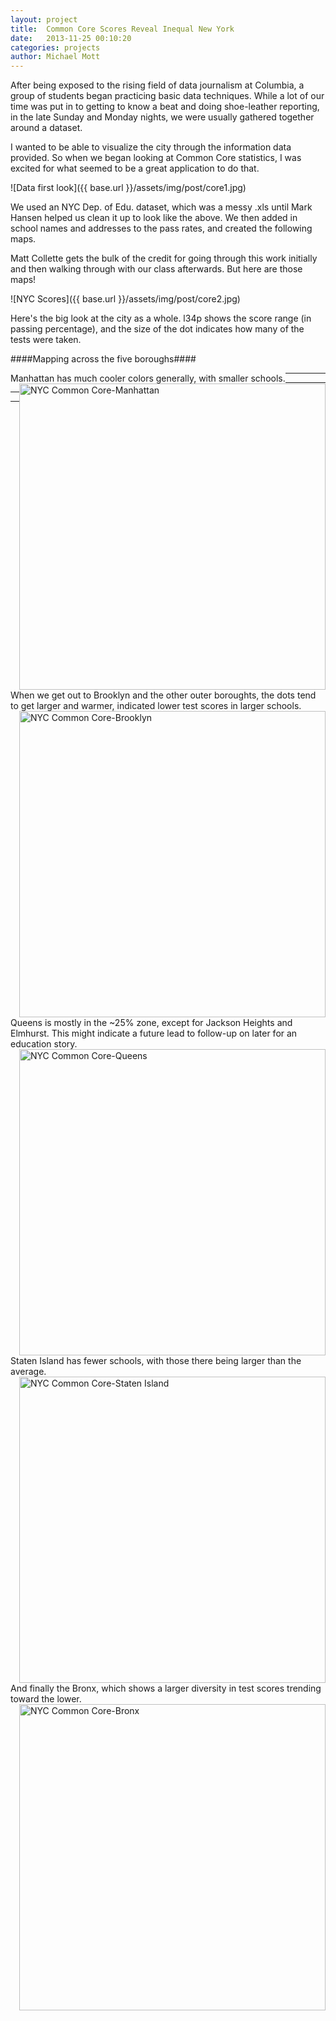 ```yaml
---
layout: project
title:  Common Core Scores Reveal Inequal New York
date:   2013-11-25 00:10:20
categories: projects
author: Michael Mott
---
```


After being exposed to the rising field of data journalism at Columbia, a group of students began practicing basic data techniques. While a lot of our time was put in to getting to know a beat and doing shoe-leather reporting, in the late Sunday and Monday nights, we were usually gathered together around a dataset.

I wanted to be able to visualize the city through the information data provided. So when we began looking at Common Core statistics, I was excited for what seemed to be a great application to do that.

![Data first look]({{ base.url }}/assets/img/post/core1.jpg)

We used an NYC Dep. of Edu. dataset, which was a messy .xls until Mark Hansen helped us clean it up to look like the above. We then added in school names and addresses to the pass rates, and created the following maps. 

Matt Collette gets the bulk of the credit for going through this work initially and then walking through with our class afterwards. But here are those maps!

![NYC Scores]({{ base.url }}/assets/img/post/core2.jpg)

Here's the big look at the city as a whole. l34p shows the score range (in passing percentage), and the size of the dot indicates how many of the tests were taken. 

####Mapping across the five boroughs####

<div class="row">
<span class="span12" style="float:left;vertical-align:middle;">Manhattan has much cooler colors generally, with smaller schools.</span><span><img src="{{ base.url }}/assets/img/post/core3.jpg" alt="NYC Common Core-Manhattan" style="float:right" height="490"></span>
</div>

<hr />
<div class="row">
<span class="span12" style="float:left;vertical-align:middle;">When we get out to Brooklyn and the other outer boroughts, the dots tend to get larger and warmer, indicated lower test scores in larger schools.</span><span><img src="{{ base.url }}/assets/img/post/core4.jpg" alt="NYC Common Core-Brooklyn" style="float:right" height="490"/></span>
</div>

<hr />
<div class="row">
<span class="span12" style="float:left;vertical-align:middle;">Queens is mostly in the ~25% zone, except for Jackson Heights and Elmhurst. This might indicate a future lead to follow-up on later for an education story.</span><span><img src="{{ base.url }}/assets/img/post/core5.jpg" alt="NYC Common Core-Queens" style="float:right" height="490"/></span>
</div>

<hr />
<div class="row">
<span class="span12" style="float:left;vertical-align:middle;">Staten Island has fewer schools, with those there being larger than the average.</span><span><img src="{{ base.url }}/assets/img/post/core6.jpg" alt="NYC Common Core-Staten Island" style="float:right" height="490"/></span>
</div>

<hr />
<div class="row">
<span class="span12" style="float:left;vertical-align:middle;">And finally the Bronx, which shows a larger diversity in test scores trending toward the lower.</span><span><img src="{{ base.url }}/assets/img/post/core7.jpg" alt="NYC Common Core-Bronx" style="float:right" height="490"/></span>
</div>